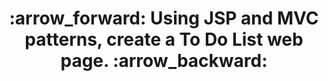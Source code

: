 <div align="center"><h1>:arrow_forward:  Using JSP and MVC patterns, create a To Do List web page.  :arrow_backward:</h1></div>
